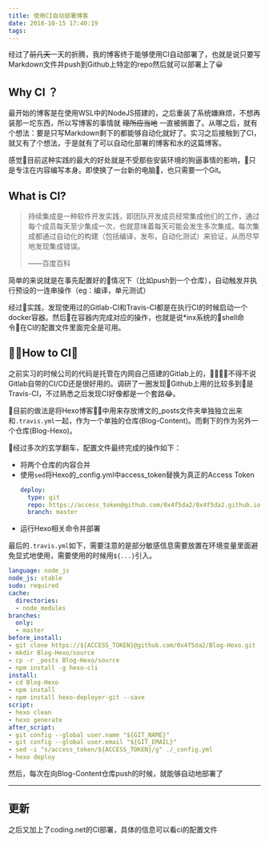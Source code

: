 ```yaml
---
title: 使用CI自动部署博客
date: 2018-10-15 17:40:19
tags:
---
```


经过了~~前几天~~一天的折腾，我的博客终于能够使用CI自动部署了，也就是说只要写Markdown文件并push到Github上特定的repo然后就可以部署上了😀

<!-- more -->

## Why CI ？

最开始的博客是在使用WSL中的NodeJS搭建的，之后重装了系统嫌麻烦，不想再装那一坨东西，所以写博客的事情就 ~~理所应当地~~ 一直被搁置了。从哪之后，就有个想法：要是只写Markdown剩下的都能够自动化就好了。实习之后接触到了CI，就又有了个想法，于是就有了可以自动化部署的博客和水的这篇博客。

感觉目前这种实践的最大的好处就是不受那些安装环境的狗逼事情的影响，只是专注在内容编写本身。即使换了一台新的电脑，也只需要一个Git。

## What is CI?

> 持续集成是一种软件开发实践，即团队开发成员经常集成他们的工作，通过每个成员每天至少集成一次，也就意味着每天可能会发生多次集成。每次集成都通过自动化的构建（包括编译，发布，自动化测试）来验证，从而尽早地发现集成错误。
> 
> ——百度百科

简单的来说就是在事先配置好的情况下（比如push到一个仓库），自动触发并执行预设的一连串操作（eg：编译，单元测试）

经过实践，发现使用过的Gitlab-CI和Travis-CI都是在执行CI的时候启动一个docker容器。然后在容器内完成对应的操作，也就是说*inx系统的shell命令在CI的配置文件里面完全是可用。

## How to CI？

之前实习的时候公司的代码是托管在内网自己搭建的Gitlab上的，不得不说Gitlab自带的CI/CD还是很好用的。调研了一圈发现Github上用的比较多到是Travis-CI，不过熟悉之后发现CI好像都是一个套路😂。

目前的做法是将Hexo博客中用来存放博文的_posts文件夹单独独立出来和`.travis.yml`一起，作为一个单独的仓库(Blog-Content)。而剩下的作为另外一个仓库(Blog-Hexo)。

经过多次的玄学翻车，配置文件最终完成的操作如下：
* 将两个仓库的内容合并
* 使用`sed`将Hexo的_config.yml中access_token替换为真正的Access Token
  ```yml
  deploy:
    type: git
    repo: https://access_token@github.com/0x4f5da2/0x4f5da2.github.io.git
    branch: master
  ```
* 运行Hexo相关命令并部署

最后的`.travis.yml`如下，需要注意的是部分敏感信息需要放置在环境变量里面避免显式地使用，需要使用的时候用`${...}`引入。

```yml
language: node_js
node_js: stable
sudo: required
cache:
  directories:
  - node_modules
branches:
  only:
  - master
before_install:
- git clone https://${ACCESS_TOKEN}@github.com/0x4f5da2/Blog-Hexo.git
- mkdir Blog-Hexo/source
- cp -r _posts Blog-Hexo/source
- npm install -g hexo-cli
install:
- cd Blog-Hexo
- npm install
- npm install hexo-deployer-git --save
script:
- hexo clean
- hexo generate
after_script:
- git config --global user.name "${GIT_NAME}"
- git config --global user.email "${GIT_EMAIL}"
- sed -i "s/access_token/${ACCESS_TOKEN}/g" ./_config.yml
- hexo deploy
```

然后，每次在向Blog-Content仓库push的时候，就能够自动地部署了

--- 

## 更新

之后又加上了coding.net的CI部署，具体的信息可以看ci的配置文件